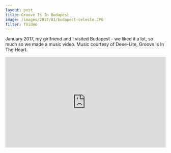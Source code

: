 ```yaml
---
layout: post
title: Groove Is In Budapest
image: /images/2017/01/budapest-celeste.JPG
filter: fVideo
---
```


January 2017, my girlfriend and I visited Budapest - we liked it a lot, so much so we made a music video.
Music courtesy of Deee-Lite, Groove Is In The Heart.

<style>.embed-container { position: relative; padding-bottom: 56.25%; height: 0; overflow: hidden; max-width: 100%; } .embed-container iframe, .embed-container object, .embed-container embed { position: absolute; top: 0; left: 0; width: 100%; height: 100%; }</style><div class='embed-container'><iframe src='https://www.youtube.com/embed/lIzAgN7c6D4' frameborder='0' allowfullscreen></iframe></div>
